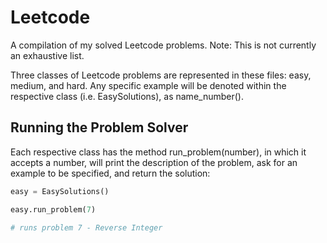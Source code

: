 # Leetcode
A compilation of my solved Leetcode problems. Note: This is not currently an exhaustive list.

Three classes of Leetcode problems are represented in these files: easy, medium, and hard. Any specific example will be denoted within the respective class (i.e. EasySolutions), as name_number().
## Running the Problem Solver
Each respective class has the method run_problem(number), in which it accepts a number, will print the description of the problem, ask for an example to be specified, and return the solution:

```python
easy = EasySolutions()

easy.run_problem(7)

# runs problem 7 - Reverse Integer
```
